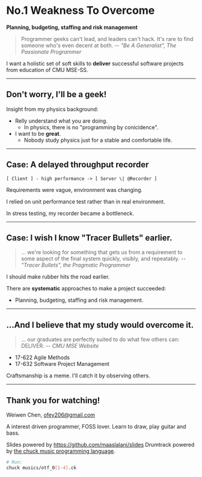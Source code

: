 # No.1 Weakness To Overcome

**Planning, budgeting, staffing and risk management**

> Programmer geeks can't lead, and leaders can't hack.
> It's rare to find someone who's even decent at both.
> -- *"Be A Generalist", The Passionate Programmer*

I want a holistic set of soft skills to **deliver** successful
software projects from education of CMU MSE-SS.

---

## Don't worry, I'll be a geek!

Insight from my physics background:

- Relly understand what you are doing.
    - In physics, there is no "programming by conicidence".
- I want to be **great**.
    - Nobody study physics just for a stable and comfortable life.

---

## Case: A delayed throughput recorder

~~~graph-easy --as=boxart
[ Client ] - high performance -> [ Server \| @Recorder ]
~~~

Requirements were vague, environment was changing.

I relied on unit performance test rather than in real environment.

In stress testing, my recorder became a bottleneck.

---

## Case: I wish I know "Tracer Bullets" earlier.

> ... we're looking for something that gets us from a requirement
> to some aspect of the final system quickly, visibly, and repeatably. 
> -- *"Tracer Bullets", the Pragmatic Programmer*

I should make rubber hits the road earlier.

There are **systematic** approaches to make a project succeeded:
- Planning, budgeting, staffing and risk management.

---

## ...And I believe that my study would overcome it.

> ... our graduates are perfectly suited to do what few others
> can: DELIVER.  -- *CMU MSE Website*

- 17-622 Agile Methods
- 17-632 Software Project Management

Craftsmanship is a meme. I'll catch it by observing others.

---

## Thank you for watching!

Weiwen Chen, ofey206@gmail.com

A interest driven programmer, FOSS lover.
Learn to draw, play guitar and bass.

Slides powered by https://github.com/maaslalani/slides
Drumtrack powered by [the chuck music programming language](https://chuck.cs.princeton.edu).

```bash
# Run:
chuck musics/otf_0[1-4].ck
```
